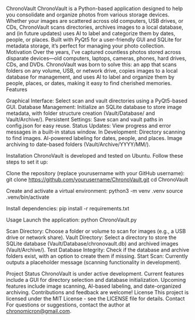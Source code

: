 ChronoVault
ChronoVault is a Python-based application designed to help you consolidate and organize photos from various storage devices. Whether your images are scattered across old computers, USB drives, or CDs, ChronoVault scans directories, archives images to a local database, and (in future updates) uses AI to label and categorize them by dates, people, or places. Built with PyQt5 for a user-friendly GUI and SQLite for metadata storage, it’s perfect for managing your photo collection.
Motivation
Over the years, I’ve captured countless photos stored across disparate devices—old computers, laptops, cameras, phones, hard drives, CDs, and DVDs. ChronoVault was born to solve this: an app that scans folders on any volume, USB, or network drive, copies images to a local database for management, and uses AI to label and organize them by people, places, or dates, making it easy to find cherished memories.
Features

Graphical Interface: Select scan and vault directories using a PyQt5-based GUI.
Database Management: Initialize an SQLite database to store image metadata, with folder structure creation (Vault/Database/ and Vault/Archive/).
Persistent Settings: Save scan and vault paths in config.json for easy reuse.
Status Updates: View progress and error messages in a built-in status window.
In Development:
Directory scanning to find images.
AI-powered labeling for dates, people, and places.
Image archiving to date-based folders (Vault/Archive/YYYY/MM/).



Installation
ChronoVault is developed and tested on Ubuntu. Follow these steps to set it up:

Clone the repository (replace yourusername with your GitHub username):
git clone https://github.com/yourusername/ChronoVault.git
cd ChronoVault


Create and activate a virtual environment:
python3 -m venv .venv
source .venv/bin/activate


Install dependencies:
pip install -r requirements.txt



Usage
Launch the application:
python ChronoVault.py


Scan Directory: Choose a folder or volume to scan for images (e.g., a USB drive or network share).
Vault Directory: Select a directory to store the SQLite database (Vault/Database/chronovault.db) and archived images (Vault/Archive/).
Test Database Integrity: Check if the database and archive folders exist, with an option to create them if missing.
Start Scan: Currently outputs a placeholder message (scanning functionality in development).

Project Status
ChronoVault is under active development. Current features include a GUI for directory selection and database initialization. Upcoming features include image scanning, AI-based labeling, and date-organized archiving. Contributions and feedback are welcome!
License
This project is licensed under the MIT License - see the LICENSE file for details.
Contact
For questions or suggestions, contact the author at chronomicron@gmail.com.
